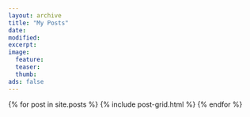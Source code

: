 ```yaml
---
layout: archive
title: "My Posts"
date:
modified:
excerpt:
image:
  feature:
  teaser:
  thumb:
ads: false
---
```


<div class="tiles">
{% for post in site.posts %}
	{% include post-grid.html %}
{% endfor %}
</div><!-- /.tiles -->
